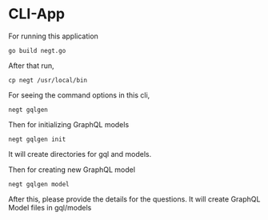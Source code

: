 # CLI-App

For running this application 
    
    go build negt.go
     
 After that run,
 
    cp negt /usr/local/bin
    
  For seeing the command options in this cli,
  
    negt gqlgen
    
 Then for initializing GraphQL models
 
    negt gqlgen init
    
  It will create directories for gql and models.
  
  Then for creating new GraphQL model 
  
    negt gqlgen model
    
  After this, please provide the details for the questions.
  It will create GraphQL Model files in gql/models
